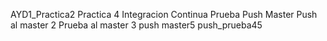 AYD1_Practica2
Practica 4 Integracion Continua
Prueba Push Master
Push al master 2 
Prueba al master 3
push master5
push_prueba45
